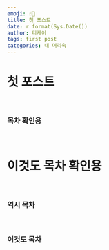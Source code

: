 ```yaml
---
emoji: ☝🏻
title: 첫 포스트
date: r format(Sys.Date())
author: 티케이
tags: first post
categories: 내 머리속
---
```



# 첫 포스트
<br>

### 목차 확인용

<br>

# 이것도 목차 확인용

<br>

### 역시 목차

<br>

### 이것도 목차

<br>

```toc

```

